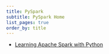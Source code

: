 ```yaml
---
title: PySpark
subtitle: PySpark Home
list_pages: true
order_by: title
---
```


* [ Learning Apache Spark with Python](https://runawayhorse001.github.io/LearningApacheSpark/index.html)
